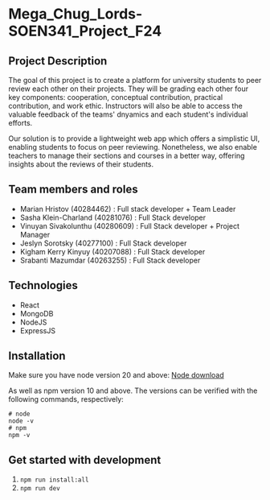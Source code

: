 # Mega_Chug_Lords-SOEN341_Project_F24
## Project Description
The goal of this project is to create a platform for university students to peer review each other on their projects. They will be grading each other four key components: cooperation, conceptual contribution, practical contribution, and work ethic. Instructors will also be able to access the valuable feedback of the teams' dnyamics and each student's individual efforts.

Our solution is to provide a lightweight web app which offers a simplistic UI, enabling students to focus on peer reviewing. Nonetheless, we also enable teachers to manage their sections and courses in a better way, offering insights about the reviews of their students. 

## Team members and roles
- Marian Hristov (40284462) : Full stack developer + Team Leader
- Sasha Klein-Charland (40281076) : Full Stack developer
- Vinuyan Sivakolunthu (40280609) : Full Stack developer + Project Manager 
- Jeslyn Sorotsky (40277100) : Full Stack developer
- Kigham Kerry Kinyuy (40207088) : Full Stack developer
- Srabanti Mazumdar (40263255) : Full Stack developer

## Technologies
- React
- MongoDB
- NodeJS
- ExpressJS

## Installation
Make sure you have node version 20 and above: [Node download](https://nodejs.org/en/download/prebuilt-installer)

As well as npm version 10 and above. The versions can be verified with the following commands, respectively:

``` shell
# node
node -v
# npm
npm -v
```

## Get started with development
1. ```npm run install:all```
2. ```npm run dev```

